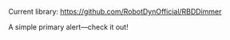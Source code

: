 Current library: https://github.com/RobotDynOfficial/RBDDimmer

<div class="alert alert-primary" role="alert">
  A simple primary alert—check it out!
</div>
